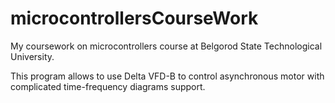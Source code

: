 # microcontrollersCourseWork
 My coursework on microcontrollers course at Belgorod State Technological University.


 This program allows to use Delta VFD-B to control asynchronous motor with complicated time-frequency diagrams support.
